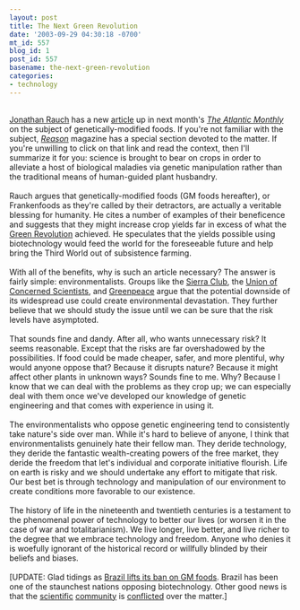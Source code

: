 ```yaml
---
layout: post
title: The Next Green Revolution
date: '2003-09-29 04:30:18 -0700'
mt_id: 557
blog_id: 1
post_id: 557
basename: the-next-green-revolution
categories:
- technology
---
```

<br /><a href="http://www.nationaljournal.com/rauch.htm">Jonathan Rauch</a> has a new <a href="http://www.theatlantic.com/issues/2003/10/rauch.htm">article</a> up in next month's <a href="http://www.theatlantic.com/"><cite>The Atlantic Monthly</cite></a> on the subject of genetically-modified foods. If you're not familiar with the subject, <a href="http://reason.com/bi/bi-gmf.html"><cite>Reason</cite></a> magazine has a special section devoted to the matter. If you're unwilling to click on that link and read the context, then I'll summarize it for you: science is brought to bear on crops in order to alleviate a host of biological maladies via genetic manipulation rather than the traditional means of human-guided plant husbandry.<br /><br />Rauch argues that genetically-modified foods (GM foods hereafter), or Frankenfoods as they're called by their detractors, are actually a veritable blessing for humanity. He cites a number of examples of their beneficence and suggests that they might increase crop yields far in excess of what the <a href="http://www.actionbioscience.org/biotech/borlaug.html">Green Revolution</a> achieved. He speculates that the yields possible using biotechnology would feed the world for the foreseeable future and help bring the Third World out of subsistence farming.<br /><br />With all of the benefits, why is such an article necessary? The answer is fairly simple: environmentalists. Groups like the <a href="http://www.sierraclub.org/biotech/">Sierra Club</a>, the <a href="http://www.ucsusa.org/food_and_environment/biotechnology/index.cfm">Union of Concerned Scientists</a>, and <a href="http://ge.greenpeace.org/international_en/campaigns/intro?campaign_id=3992">Greenpeace</a> argue that the potential downside of its widespread use could create environmental devastation. They further believe that we should study the issue until we can be sure that the risk levels have asymptoted.<br /><br />That sounds fine and dandy. After all, who wants unnecessary risk? It seems reasonable. Except that the risks are far overshadowed by the possibilities. If food could be made cheaper, safer, and more plentiful, why would anyone oppose that? Because it disrupts nature? Because it might affect other plants in unknown ways? Sounds fine to me. Why? Because I know that we can deal with the problems as they crop up; we can especially deal with them once we've developed our knowledge of genetic engineering and that comes with experience in using it.<br /><br />The environmentalists who oppose genetic engineering tend to consistently take nature's side over man. While it's hard to believe of anyone, I think that environmentalists genuinely hate their fellow man. They deride technology, they deride the fantastic wealth-creating powers of the free market, they deride the freedom that let's individual and corporate initiative flourish. Life on earth is risky and we should undertake any effort to mitigate that risk. Our best bet is through technology and manipulation of our environment to create conditions more favorable to our existence.<br /><br />The history of life in the nineteenth and twentieth centuries is a testament to the phenomenal power of technology to better our lives (or worsen it in the case of war and totalitarianism). We live longer, live better, and live richer to the degree that we embrace technology and freedom. Anyone who denies it is woefully ignorant of the historical record or willfully blinded by their beliefs and biases.<br /><br />[UPDATE: Glad tidings as <a href="http://www.nytimes.com/2003/09/28/international/americas/28BRAZ.html?ex=1380081600&amp;en=bf5fa6e3baa68a90&amp;ei=5007&amp;partner=USERLAND">Brazil lifts its ban on GM foods</a>. Brazil has been one of the staunchest nations opposing biotechnology. Other good news is that the <a href="http://www.sciam.com/ article.cfm?articleID=00014F1C-240D-1CBF-B4A8809EC588EEDF">scientific</a> <a href="http://www.sciam.com/ article.cfm?articleID=00085A40-2456-1CBF-B4A8809EC588EEDF">community</a> is <a href="http://www.newscientist.com/hottopics/gm/">conflicted</a> over the matter.]<br /><br /><br />
